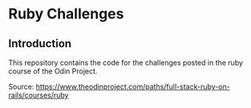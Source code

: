 # Ruby Challenges

## Introduction

This repository contains the code for the challenges posted in the ruby course of the Odin Project.

Source: https://www.theodinproject.com/paths/full-stack-ruby-on-rails/courses/ruby